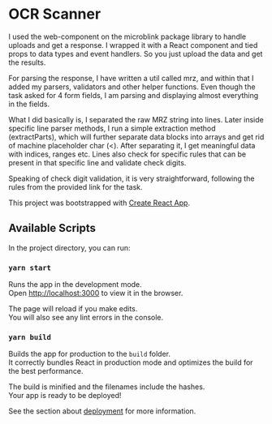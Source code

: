 # OCR Scanner

I used the web-component on the microblink package library to handle uploads and get a response. I wrapped it with a React component and tied props to data types and event handlers. So you just upload the data and get the results.

For parsing the response, I have written a util called mrz, and within that I added my parsers, validators and other helper functions. Even though the task asked for 4 form fields, I am parsing and displaying almost everything in the fields. 

What I did basically is, I separated the raw MRZ string into lines. Later inside specific line parser methods, I run a simple extraction method (extractParts), which will further separate data blocks into arrays and get rid of machine placeholder char (<). After separating it, I get meaningful data with indices, ranges etc. Lines also check for specific rules that can be present in that specific line and validate check digits.

Speaking of check digit validation, it is very straightforward, following the rules from the provided link for the task.

This project was bootstrapped with [Create React App](https://github.com/facebook/create-react-app).

## Available Scripts

In the project directory, you can run:

### `yarn start`

Runs the app in the development mode.<br />
Open [http://localhost:3000](http://localhost:3000) to view it in the browser.

The page will reload if you make edits.<br />
You will also see any lint errors in the console.

### `yarn build`

Builds the app for production to the `build` folder.<br />
It correctly bundles React in production mode and optimizes the build for the best performance.

The build is minified and the filenames include the hashes.<br />
Your app is ready to be deployed!

See the section about [deployment](https://facebook.github.io/create-react-app/docs/deployment) for more information.

